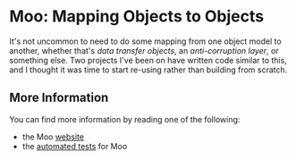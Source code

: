 # Moo: Mapping Objects to Objects

It's not uncommon to need to do some mapping from one object model to another, whether that's
_data transfer objects_, an _anti-corruption layer_, or something else.  Two projects I've been on
have written code similar to this, and I thought it was time to start re-using rather than
building from scratch.

## More Information

You can find more information by reading one of the following:
 - the Moo [website](http://geoffreywiseman.github.com/Moo)
 - the [automated tests](http://github.com/geoffreywiseman/Moo/tree/master/src/test/java/com/codiform/moo/) for Moo 

